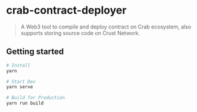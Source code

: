 # crab-contract-deployer

> A Web3 tool to compile and deploy contract on Crab ecosystem, also supports storing source code on Crust Network.

## Getting started

``` bash
# Install
yarn

# Start Dev
yarn serve

# Build for Production
yarn run build
```
